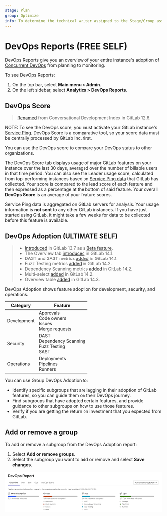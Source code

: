 ```yaml
---
stage: Plan
group: Optimize
info: To determine the technical writer assigned to the Stage/Group associated with this page, see https://about.gitlab.com/handbook/product/ux/technical-writing/#assignments
---
```


# DevOps Reports **(FREE SELF)**

DevOps Reports give you an overview of your entire instance's adoption of
[Concurrent DevOps](https://about.gitlab.com/topics/concurrent-devops/)
from planning to monitoring.

To see DevOps Reports:

1. On the top bar, select **Main menu > Admin**.
1. On the left sidebar, select **Analytics > DevOps Reports**.

## DevOps Score

> [Renamed](https://gitlab.com/gitlab-org/gitlab/-/issues/20976) from Conversational Development Index in GitLab 12.6.

NOTE:
To see the DevOps score, you must activate your GitLab instance's [Service Ping](../settings/usage_statistics.md#service-ping). DevOps Score is a comparative tool, so your score data must be centrally processed by GitLab Inc. first.

You can use the DevOps score to compare your DevOps status to other organizations.

The DevOps Score tab displays usage of major GitLab features on your instance over
the last 30 days, averaged over the number of billable users in that time period.
You can also see the Leader usage score, calculated from top-performing instances based on
[Service Ping data](../settings/usage_statistics.md#service-ping) that GitLab has collected.
Your score is compared to the lead score of each feature and then expressed
as a percentage at the bottom of said feature. Your overall **DevOps Score** is an average of your
feature scores.

Service Ping data is aggregated on GitLab servers for analysis. Your usage
information is **not sent** to any other GitLab instances.
If you have just started using GitLab, it might take a few weeks for data to be collected before this
feature is available.

## DevOps Adoption **(ULTIMATE SELF)**

> - [Introduced](https://gitlab.com/gitlab-org/gitlab/-/issues/247112) in GitLab 13.7 as a [Beta feature](../../../policy/alpha-beta-support.md#beta-features).
> - The Overview tab [introduced](https://gitlab.com/gitlab-org/gitlab/-/issues/330401) in GitLab 14.1.
> - DAST and SAST metrics [added](https://gitlab.com/gitlab-org/gitlab/-/issues/328033) in GitLab 14.1.
> - Fuzz Testing metrics [added](https://gitlab.com/gitlab-org/gitlab/-/issues/330398) in GitLab 14.2.
> - Dependency Scanning metrics [added](https://gitlab.com/gitlab-org/gitlab/-/issues/328034) in GitLab 14.2.
> - Multi-select [added](https://gitlab.com/gitlab-org/gitlab/-/issues/333586) in GitLab 14.2.
> - Overview table [added](https://gitlab.com/gitlab-org/gitlab/-/issues/335638) in GitLab 14.3.

DevOps Adoption shows feature adoption for development, security, and operations.

| Category | Feature |
| ---      | ---      |
| Development   | Approvals<br>Code owners<br>Issues<br>Merge requests   |
| Security   | DAST<br>Dependency Scanning<br>Fuzz Testing<br>SAST  |
| Operations   | Deployments<br>Pipelines<br>Runners   |

You can use Group DevOps Adoption to:

- Identify specific subgroups that are lagging in their adoption of GitLab features, so you can guide them on
their DevOps journey.
- Find subgroups that have adopted certain features, and provide guidance to other subgroups on
how to use those features.
- Verify if you are getting the return on investment that you expected from GitLab.

## Add or remove a group

To add or remove a subgroup from the DevOps Adoption report:

1. Select **Add or remove groups**.
1. Select the subgroup you want to add or remove and select **Save changes**.

![DevOps Adoption](img/admin_devops_adoption_v14_2.png)
